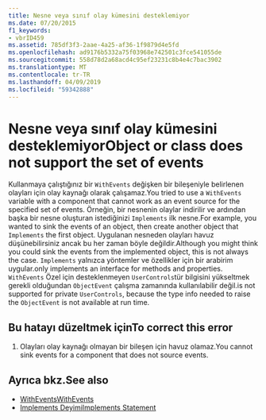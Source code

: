 ```yaml
---
title: Nesne veya sınıf olay kümesini desteklemiyor
ms.date: 07/20/2015
f1_keywords:
- vbrID459
ms.assetid: 785df3f3-2aae-4a25-af36-1f9879d4e5fd
ms.openlocfilehash: ad9176b5332a75f03968e742501c3fce541055de
ms.sourcegitcommit: 558d78d2a68acd4c95ef23231c8b4e4c7bac3902
ms.translationtype: MT
ms.contentlocale: tr-TR
ms.lasthandoff: 04/09/2019
ms.locfileid: "59342888"
---
```

# <a name="object-or-class-does-not-support-the-set-of-events"></a><span data-ttu-id="b171a-102">Nesne veya sınıf olay kümesini desteklemiyor</span><span class="sxs-lookup"><span data-stu-id="b171a-102">Object or class does not support the set of events</span></span>
<span data-ttu-id="b171a-103">Kullanmaya çalıştığınız bir `WithEvents` değişken bir bileşeniyle belirlenen olayları için olay kaynağı olarak çalışamaz.</span><span class="sxs-lookup"><span data-stu-id="b171a-103">You tried to use a `WithEvents` variable with a component that cannot work as an event source for the specified set of events.</span></span> <span data-ttu-id="b171a-104">Örneğin, bir nesnenin olaylar indirilir ve ardından başka bir nesne oluşturan istediğinizi `Implements` ilk nesne.</span><span class="sxs-lookup"><span data-stu-id="b171a-104">For example, you wanted to sink the events of an object, then create another object that `Implements` the first object.</span></span> <span data-ttu-id="b171a-105">Uygulanan nesneden olayları havuz düşünebilirsiniz ancak bu her zaman böyle değildir.</span><span class="sxs-lookup"><span data-stu-id="b171a-105">Although you might think you could sink the events from the implemented object, this is not always the case.</span></span> `Implements` <span data-ttu-id="b171a-106">yalnızca yöntemler ve özellikler için bir arabirim uygular.</span><span class="sxs-lookup"><span data-stu-id="b171a-106">only implements an interface for methods and properties.</span></span> `WithEvents` <span data-ttu-id="b171a-107">Özel için desteklenmeyen `UserControls`tür bilgisini yükseltmek gerekli olduğundan `ObjectEvent` çalışma zamanında kullanılabilir değil.</span><span class="sxs-lookup"><span data-stu-id="b171a-107">is not supported for private `UserControls`, because the type info needed to raise the `ObjectEvent` is not available at run time.</span></span>  
  
## <a name="to-correct-this-error"></a><span data-ttu-id="b171a-108">Bu hatayı düzeltmek için</span><span class="sxs-lookup"><span data-stu-id="b171a-108">To correct this error</span></span>  
  
1. <span data-ttu-id="b171a-109">Olayları olay kaynağı olmayan bir bileşen için havuz olamaz.</span><span class="sxs-lookup"><span data-stu-id="b171a-109">You cannot sink events for a component that does not source events.</span></span>  
  
## <a name="see-also"></a><span data-ttu-id="b171a-110">Ayrıca bkz.</span><span class="sxs-lookup"><span data-stu-id="b171a-110">See also</span></span>

- [<span data-ttu-id="b171a-111">WithEvents</span><span class="sxs-lookup"><span data-stu-id="b171a-111">WithEvents</span></span>](../../../visual-basic/language-reference/modifiers/withevents.md)
- [<span data-ttu-id="b171a-112">Implements Deyimi</span><span class="sxs-lookup"><span data-stu-id="b171a-112">Implements Statement</span></span>](../../../visual-basic/language-reference/statements/implements-statement.md)
